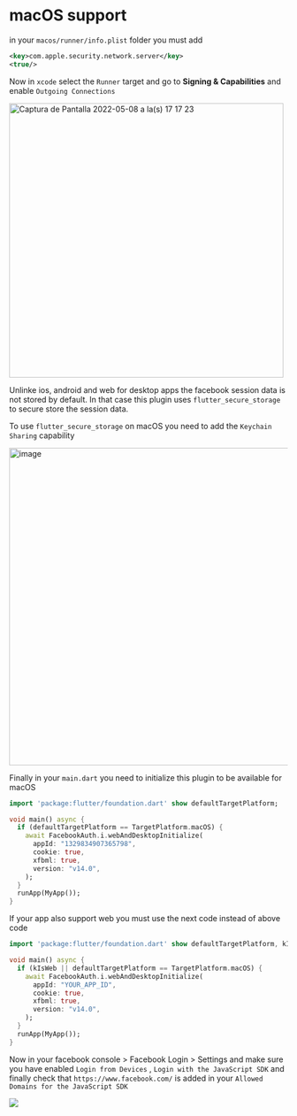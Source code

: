 
# macOS support

in your `macos/runner/info.plist` folder you must add

```xml
<key>com.apple.security.network.server</key>
<true/>
```

Now in `xcode` select the `Runner` target and go to **Signing & Capabilities** and enable
`Outgoing Connections`

<img width="496" alt="Captura de Pantalla 2022-05-08 a la(s) 17 17 23" src="https://user-images.githubusercontent.com/15864336/167318086-b3812f19-0834-4291-acc8-694b890dfe7e.png"/>

Unlinke ios, android and web for desktop apps the facebook session data is not stored by default. In that case this plugin uses `flutter_secure_storage` to
secure store the session data.

To use `flutter_secure_storage` on macOS you need to add the `Keychain Sharing` capability

<img width="574" alt="image" src="https://user-images.githubusercontent.com/15864336/167318216-4bdd7e07-3105-444a-8a23-dfbe24b6c511.png"/>

Finally in your `main.dart` you need to initialize this plugin to be available for macOS

```dart
import 'package:flutter/foundation.dart' show defaultTargetPlatform;

void main() async {
  if (defaultTargetPlatform == TargetPlatform.macOS) {
    await FacebookAuth.i.webAndDesktopInitialize(
      appId: "1329834907365798",
      cookie: true,
      xfbml: true,
      version: "v14.0",
    );
  }
  runApp(MyApp());
}
```

If your app also support web you must use the next code instead of above code

```dart
import 'package:flutter/foundation.dart' show defaultTargetPlatform, kIsWeb;

void main() async {
  if (kIsWeb || defaultTargetPlatform == TargetPlatform.macOS) {
    await FacebookAuth.i.webAndDesktopInitialize(
      appId: "YOUR_APP_ID",
      cookie: true,
      xfbml: true,
      version: "v14.0",
    );
  }
  runApp(MyApp());
}
```

Now in your facebook console > Facebook Login > Settings and make sure you have enabled `Login from Devices` ,
`Login with the JavaScript SDK` and finally check that `https://www.facebook.com/` is added in your `Allowed Domains for the JavaScript SDK`

![](https://user-images.githubusercontent.com/15864336/200191538-435b722b-190a-4d30-b684-cf448e192366.png)